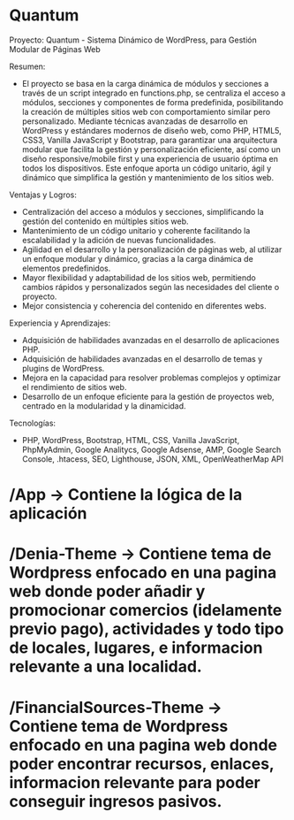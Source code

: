 # Quantum

Proyecto: Quantum - Sistema Dinámico de WordPress, para Gestión Modular de Páginas Web

Resumen:
- El proyecto se basa en la carga dinámica de módulos y secciones a través de un script integrado en functions.php, se centraliza el acceso a módulos, secciones y componentes de forma predefinida, posibilitando la creación de múltiples sitios web con comportamiento similar pero personalizado. Mediante técnicas avanzadas de desarrollo en WordPress y estándares modernos de diseño web, como PHP, HTML5, CSS3, Vanilla JavaScript y Bootstrap, para garantizar una arquitectura modular que facilita la gestión y personalización eficiente, así como un diseño responsive/mobile first y una experiencia de usuario óptima en todos los dispositivos. Este enfoque aporta un código unitario, ágil y dinámico que simplifica la gestión y mantenimiento de los sitios web.

Ventajas y Logros:
- Centralización del acceso a módulos y secciones, simplificando la gestión del contenido en múltiples sitios web.
- Mantenimiento de un código unitario y coherente facilitando la escalabilidad y la adición de nuevas funcionalidades.
- Agilidad en el desarrollo y la personalización de páginas web, al utilizar un enfoque modular y dinámico, gracias a la carga dinámica de elementos predefinidos.
- Mayor flexibilidad y adaptabilidad de los sitios web, permitiendo cambios rápidos y personalizados según las necesidades del cliente o proyecto.
- Mejor consistencia y coherencia del contenido en diferentes webs.

Experiencia y Aprendizajes:
- Adquisición de habilidades avanzadas en el desarrollo de aplicaciones PHP.
- Adquisición de habilidades avanzadas en el desarrollo de temas y plugins de WordPress.
- Mejora en la capacidad para resolver problemas complejos y optimizar el rendimiento de sitios web.
- Desarrollo de un enfoque eficiente para la gestión de proyectos web, centrado en la modularidad y la dinamicidad. 

Tecnologías:
- PHP, WordPress, Bootstrap, HTML, CSS, Vanilla JavaScript, PhpMyAdmin, Google Analitycs, Google Adsense, AMP, Google Search Console, .htacess, SEO, Lighthouse, JSON, XML, OpenWeatherMap API
#

# /App -> Contiene la lógica de la aplicación

# /Denia-Theme -> Contiene tema de Wordpress enfocado en una pagina web donde poder añadir y promocionar comercios (idelamente previo pago), actividades y todo tipo de locales, lugares, e informacion relevante a una localidad.

# /FinancialSources-Theme -> Contiene tema de Wordpress enfocado en una pagina web donde poder encontrar recursos, enlaces, informacion relevante para poder conseguir ingresos pasivos.
